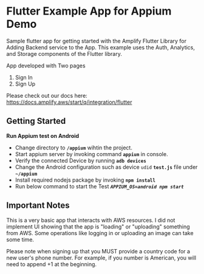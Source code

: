




# Flutter Example App for Appium Demo

Sample flutter app for getting started with the Amplify Flutter Library for Adding Backend service to the App.  This example uses the Auth, Analytics, and Storage components of the Flutter library. 

App developed with Two pages

1. Sign In
2. Sign Up

Please check out our docs here:
https://docs.amplify.aws/start/q/integration/flutter

## Getting Started

**Run Appium test on Android**

- Change directory to **`/appium`** wihtin the project.
- Start appium server by invoking command **`appium`** in console.
- Verify the connected Device by running **`adb devices`**
- Change the Android configuration such as device `udid` **`test.js`** file under **`~/appium`**
- Install required nodejs package by invoking **`npm install`**
- Run below command to start the Test
***`APPIUM_OS=android npm start`***


## Important Notes 

This is a very basic app that interacts with AWS resources. I did not implement UI showing that the app is "loading" or "uploading" something from AWS. Some operations like logging in or uploading an image can take some time.

Please note when signing up that you MUST provide a country code for a new user's phone number.  For example, if you number is American, you will need to append +1 at the beginning.  



